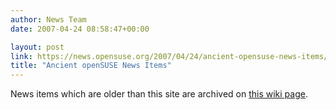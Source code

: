 ```yaml
---
author: News Team
date: 2007-04-24 08:58:47+00:00

layout: post
link: https://news.opensuse.org/2007/04/24/ancient-opensuse-news-items/
title: "Ancient openSUSE News Items"
---
```

News items which are older than this site are archived on [this wiki page](http://en.opensuse.org/OpenSUSE_News/Old).
